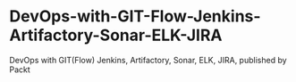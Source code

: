 


# DevOps-with-GIT-Flow-Jenkins-Artifactory-Sonar-ELK-JIRA
DevOps with GIT(Flow) Jenkins, Artifactory, Sonar, ELK, JIRA, published by Packt
